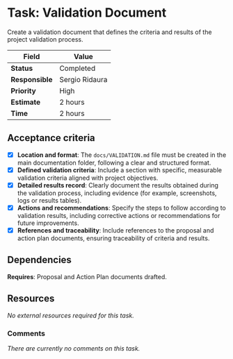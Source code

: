 # Task: Validation Document

Create a validation document that defines the criteria and results of the project validation process.

| Field           | Value          |
| --------------- | -------------- |
| **Status**      | Completed      |
| **Responsible** | Sergio Ridaura |
| **Priority**    | High           |
| **Estimate**    | 2 hours        |
| **Time**        | 2 hours        |

## Acceptance criteria

- [x] **Location and format**: The `docs/VALIDATION.md` file must be created in the main documentation folder, following a clear and structured format.
- [x] **Defined validation criteria**: Include a section with specific, measurable validation criteria aligned with project objectives.
- [x] **Detailed results record**: Clearly document the results obtained during the validation process, including evidence (for example, screenshots, logs or results tables).
- [x] **Actions and recommendations**: Specify the steps to follow according to validation results, including corrective actions or recommendations for future improvements.
- [x] **References and traceability**: Include references to the proposal and action plan documents, ensuring traceability of criteria and results.

## Dependencies

**Requires**: Proposal and Action Plan documents drafted.

## Resources

_No external resources required for this task._

### Comments

_There are currently no comments on this task._
